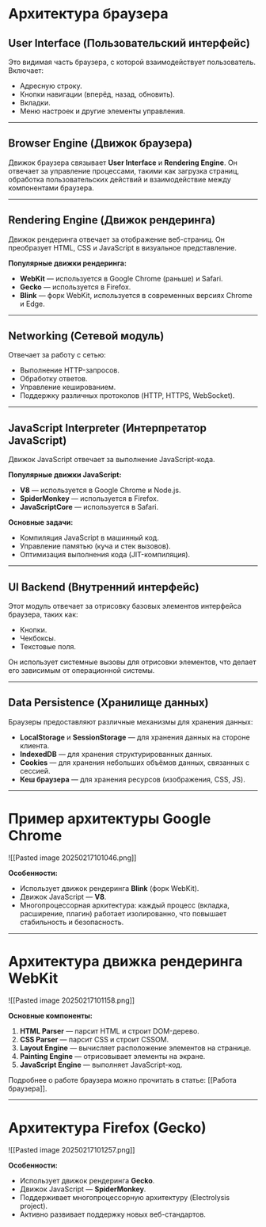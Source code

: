 # **Архитектура браузера**

## **User Interface (Пользовательский интерфейс)**  
Это видимая часть браузера, с которой взаимодействует пользователь. Включает:  
- Адресную строку.  
- Кнопки навигации (вперёд, назад, обновить).  
- Вкладки.  
- Меню настроек и другие элементы управления.  

---

## **Browser Engine (Движок браузера)**  
Движок браузера связывает **User Interface** и **Rendering Engine**. Он отвечает за управление процессами, такими как загрузка страниц, обработка пользовательских действий и взаимодействие между компонентами браузера.  

---

## **Rendering Engine (Движок рендеринга)**  
Движок рендеринга отвечает за отображение веб-страниц. Он преобразует HTML, CSS и JavaScript в визуальное представление.  

**Популярные движки рендеринга:**  
- **WebKit** — используется в Google Chrome (раньше) и Safari.  
- **Gecko** — используется в Firefox.  
- **Blink** — форк WebKit, используется в современных версиях Chrome и Edge.  

---

## **Networking (Сетевой модуль)**  
Отвечает за работу с сетью:  
- Выполнение HTTP-запросов.  
- Обработку ответов.  
- Управление кешированием.  
- Поддержку различных протоколов (HTTP, HTTPS, WebSocket).  

---

## **JavaScript Interpreter (Интерпретатор JavaScript)**  
Движок JavaScript отвечает за выполнение JavaScript-кода.  

**Популярные движки JavaScript:**  
- **V8** — используется в Google Chrome и Node.js.  
- **SpiderMonkey** — используется в Firefox.  
- **JavaScriptCore** — используется в Safari.  

**Основные задачи:**  
- Компиляция JavaScript в машинный код.  
- Управление памятью (куча и стек вызовов).  
- Оптимизация выполнения кода (JIT-компиляция).  

---

## **UI Backend (Внутренний интерфейс)**  
Этот модуль отвечает за отрисовку базовых элементов интерфейса браузера, таких как:  
- Кнопки.  
- Чекбоксы.  
- Текстовые поля.  

Он использует системные вызовы для отрисовки элементов, что делает его зависимым от операционной системы.  

---

## **Data Persistence (Хранилище данных)**  
Браузеры предоставляют различные механизмы для хранения данных:  
- **LocalStorage** и **SessionStorage** — для хранения данных на стороне клиента.  
- **IndexedDB** — для хранения структурированных данных.  
- **Cookies** — для хранения небольших объёмов данных, связанных с сессией.  
- **Кеш браузера** — для хранения ресурсов (изображения, CSS, JS).  

---

# **Пример архитектуры Google Chrome**  
![[Pasted image 20250217101046.png]]  

**Особенности:**  
- Использует движок рендеринга **Blink** (форк WebKit).  
- Движок JavaScript — **V8**.  
- Многопроцессорная архитектура: каждый процесс (вкладка, расширение, плагин) работает изолированно, что повышает стабильность и безопасность.  

---

# **Архитектура движка рендеринга WebKit**  
![[Pasted image 20250217101158.png]]  

**Основные компоненты:**  
1. **HTML Parser** — парсит HTML и строит DOM-дерево.  
2. **CSS Parser** — парсит CSS и строит CSSOM.  
3. **Layout Engine** — вычисляет расположение элементов на странице.  
4. **Painting Engine** — отрисовывает элементы на экране.  
5. **JavaScript Engine** — выполняет JavaScript-код.  

Подробнее о работе браузера можно прочитать в статье: [[Работа браузера]].  

---

# **Архитектура Firefox (Gecko)**  
![[Pasted image 20250217101257.png]]  

**Особенности:**  
- Использует движок рендеринга **Gecko**.  
- Движок JavaScript — **SpiderMonkey**.  
- Поддерживает многопроцессорную архитектуру (Electrolysis project).  
- Активно развивает поддержку новых веб-стандартов.  